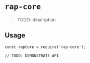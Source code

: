 # `rap-core`

> TODO: description

## Usage

```
const rapCore = require('rap-core');

// TODO: DEMONSTRATE API
```
